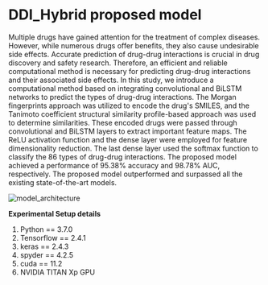 # DDI_Hybrid proposed model
Multiple drugs have gained attention for the treatment of complex diseases. However, while numerous drugs offer benefits, they also cause undesirable side effects. Accurate prediction of drug-drug interactions is crucial in drug discovery and safety research. Therefore, an efficient and reliable computational method is necessary for predicting drug-drug interactions and their associated side effects. In this study, we introduce a computational method based on integrating convolutional and BiLSTM networks to predict the types of drug-drug interactions. The Morgan fingerprints approach was utilized to encode the drug's SMILES, and the Tanimoto coefficient structural similarity profile-based approach was used to determine similarities. These encoded drugs were passed through convolutional and BiLSTM layers to extract important feature maps. The ReLU activation function and the dense layer were employed for feature dimensionality reduction. The last dense layer used the softmax function to classify the 86 types of drug-drug interactions. The proposed model achieved a performance of 95.38\% accuracy and 98.78\% AUC, respectively. The proposed model outperformed and surpassed all the existing state-of-the-art models.

![model_architecture](https://github.com/Sabir-Jbnu/DDI-BiLSTM/assets/124244899/4d17b005-f190-4037-a695-c01042dc682d)

**Experimental Setup details**
1. Python == 3.7.0
2. Tensorflow == 2.4.1
3. keras == 2.4.3
4. spyder == 4.2.5
5. cuda == 11.2
6. NVIDIA TITAN Xp GPU
